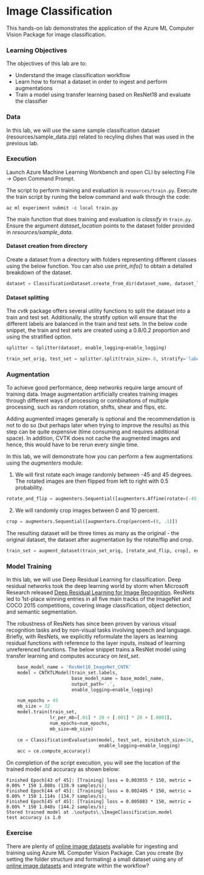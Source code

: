# Image Classification

This hands-on lab demonstrates the application of the Azure ML Computer Vision Package for image classification.

### Learning Objectives ###

The objectives of this lab are to:
- Understand the image classification workflow
- Learn how to format a dataset in order to ingest and perform augmentations
- Train a model using transfer learning based on ResNet18 and evaluate the classifier

### Data

In this lab, we will use the same sample classification dataset (resources/sample_data.zip) related to recyling dishes that was used in the previous lab.

### Execution

Launch Azure Machine Learning Workbench and open CLI by selecting File -> Open Command Prompt.

The script to perform training and evaluation is `resources/train.py`. Execute the train script by runing the below command and walk through the code:

```az ml experiment submit -c local train.py```

The main function that does training and evaluation is _classify_ in `train.py`. Ensure the argument _dataset_location_ points to the dataset folder provided in _resources/sample_data_.

#### Dataset creation from directory

Create a dataset from a directory with folders representing different classes using the below function. You can also use _print_info()_ to obtain a detailed breakdown of the dataset.

````python
dataset = ClassificationDataset.create_from_dir(dataset_name, dataset_location, enable_logging=enable_logging)
`````

#### Dataset splitting

The _cvtk_ package offers several utility functions to split the dataset into a train and test set. Additionally, the stratify option will ensure that the different labels are balanced in the train and test sets. In the below code snippet, the train and test sets are created using a 0.8/0.2 proportion and using the stratified option.

````python
splitter = Splitter(dataset, enable_logging=enable_logging)

train_set_orig, test_set = splitter.split(train_size=.8, stratify='label')
````

### Augmentation

To achieve good performance, deep networks require large amount of training data. Image augmentation artificially creates training images through different ways of processing or combinations of multiple processing, such as random rotation, shifts, shear and flips, etc.

Adding augmented images generally is optional and the recommendation is not to do so (but perhaps later when trying to improve the results) as this step can be quite expensive (time consuming and requires additional space). In addition, CVTK does not cache the augmented images and hence, this would have to be rerun every single time.


In this lab, we will demonstrate how you can perform a few augmentations using the _augmenters_ module:

1. We will first rotate each image randomly between -45 and 45 degrees. The rotated images are then flipped from left to right with 0.5 probability.  

````python
rotate_and_flip = augmenters.Sequential([augmenters.Affine(rotate=(-45, 45)), augmenters.Fliplr(.5)])
````

2. We will randomly crop images between 0 and 10 percent. 


````python
crop = augmenters.Sequential([augmenters.Crop(percent=(0, .1)])
````

The resulting dataset will be three times as many as the original - the original dataset, the dataset after augmentation by the rotate/flip and crop.

````python
train_set = augment_dataset(train_set_orig, [rotate_and_flip, crop], enable_logging=enable_logging)
````

### Model Training

In this lab, we will use Deep Residual Learning for classification. Deep residual networks took the deep learning world by storm when Microsoft Research released [Deep Residual Learning for Image Recognition](https://arxiv.org/pdf/1512.03385.pdf). ResNets led to 1st-place winning entries in all five main tracks of the ImageNet and COCO 2015 competitions, covering image classification, object detection, and semantic segmentation.

The robustness of ResNets has since been proven by various visual recognition tasks and by non-visual tasks involving speech and language. Briefly, with ResNets, we explicitly reformulate the layers as learning residual functions with reference to the layer inputs, instead of learning unreferenced functions. The below snippet trains a ResNet model using transfer learning and computes accuracy on _test_set_.


````python
    base_model_name = 'ResNet18_ImageNet_CNTK'
    model = CNTKTLModel(train_set.labels,
                        base_model_name = base_model_name,
                        output_path='.',
                        enable_logging=enable_logging)

    num_epochs = 45
    mb_size = 32
    model.train(train_set,
                lr_per_mb=[.01] * 20 + [.001] * 20 + [.0001],
                num_epochs=num_epochs,
                mb_size=mb_size)

    ce = ClassificationEvaluation(model, test_set, minibatch_size=16,
                                  enable_logging=enable_logging)
    acc = ce.compute_accuracy()

````

On completion of the script execution, you will see the location of the trained model and accuracy as shown below:

```
Finished Epoch[43 of 45]: [Training] loss = 0.003055 * 150, metric = 0.00% * 150 1.080s (138.9 samples/s);
Finished Epoch[44 of 45]: [Training] loss = 0.002405 * 150, metric = 0.00% * 150 1.114s (134.7 samples/s);
Finished Epoch[45 of 45]: [Training] loss = 0.005883 * 150, metric = 0.00% * 150 1.040s (144.2 samples/s);
Stored trained model at .\outputs\.\ImageClassification.model
test accuracy is 1.0
```

### Exercise

There are plenty of [online image datasets](http://clickdamage.com/sourcecode/cv_datasets.php) available for ingesting and training using Azure ML Computer Vision Package. Can you create (by setting the folder structure and formating) a small dataset using any of [online image datasets](http://clickdamage.com/sourcecode/cv_datasets.php) and integrate within the workflow?
